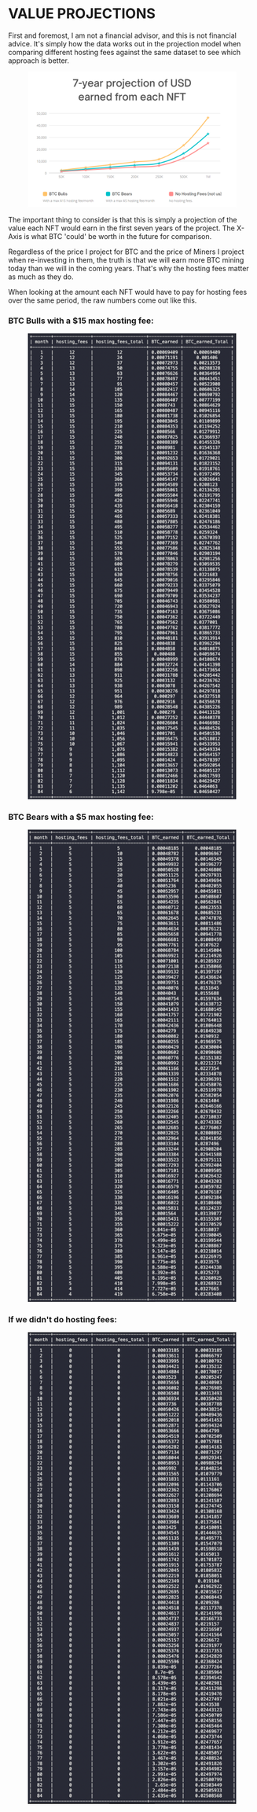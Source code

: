 # VALUE PROJECTIONS

First and foremost, I am not a financial advisor, and this is not financial advice. It's simply how the data works out in the projection model when comparing different hosting fees against the same dataset to see which approach is better.&#x20;

<figure><img src="../../../.gitbook/assets/image (2).png" alt=""><figcaption></figcaption></figure>

The important thing to consider is that this is simply a projection of the value each NFT would earn in the first seven years of the project. The X-Axis is what BTC 'could' be worth in the future for comparison.&#x20;

Regardless of the price I project for BTC and the price of Miners I project when re-investing in them, the truth is that we will earn more BTC mining today than we will in the coming years. That's why the hosting fees matter as much as they do. &#x20;



When looking at the amount each NFT would have to pay for hosting fees over the same period, the raw numbers come out like this.

### BTC Bulls with a $15 max hosting fee:

<figure><img src="../../../.gitbook/assets/image.png" alt=""><figcaption></figcaption></figure>

### BTC Bears with a $5 max hosting fee:

<figure><img src="../../../.gitbook/assets/image (3).png" alt=""><figcaption></figcaption></figure>

### If we didn't do hosting fees:

<figure><img src="../../../.gitbook/assets/image (10).png" alt=""><figcaption></figcaption></figure>
